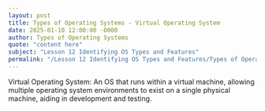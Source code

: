 ```yaml
---
layout: post
title: Types of Operating Systems - Virtual Operating System
date: 2025-01-10 12:00:00 -0000
author: Types of Operating Systems
quote: "content here"
subject: "Lesson 12 Identifying OS Types and Features"
permalink: "/Lesson 12 Identifying OS Types and Features/Types of Operating Systems/Types of Operating Systems - Virtual Operating System"
---
```


Virtual Operating System: An OS that runs within a virtual machine, allowing multiple operating system environments to exist on a single physical machine, aiding in development and testing.
